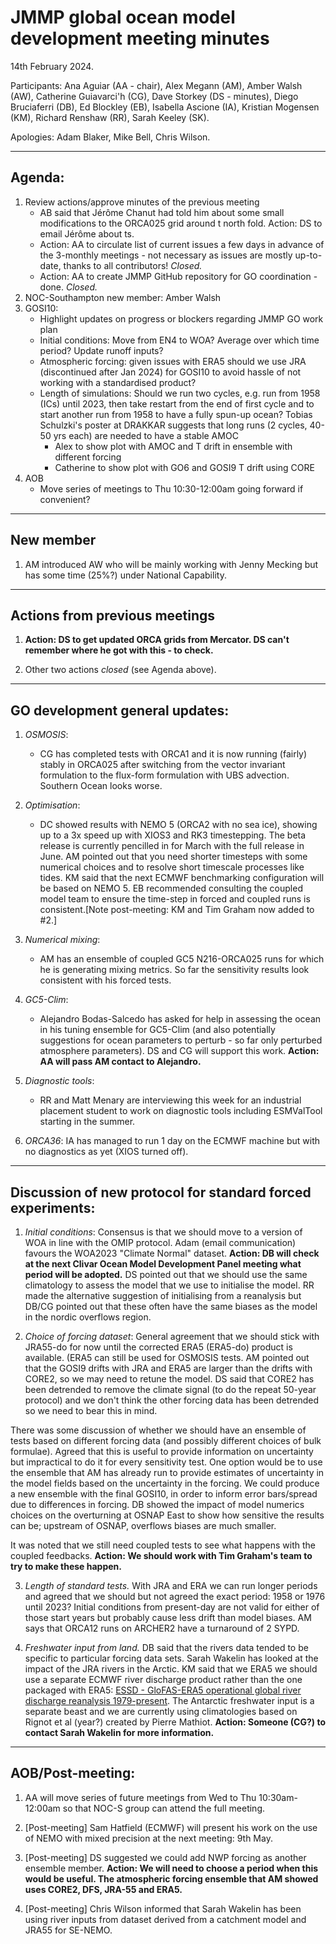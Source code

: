 # JMMP global ocean model development meeting minutes

14th February 2024.

Participants: Ana Aguiar (AA - chair), Alex Megann (AM), Amber Walsh (AW), Catherine Guiavarci'h (CG), Dave Storkey (DS - minutes), Diego Bruciaferri (DB), Ed Blockley (EB), Isabella Ascione (IA), Kristian Mogensen (KM), Richard Renshaw (RR), Sarah Keeley (SK).

Apologies: Adam Blaker, Mike Bell, Chris Wilson.

----------

## Agenda:
1. Review actions/approve minutes of the previous meeting 
   - AB said that Jérôme Chanut had told him about some small modifications to the ORCA025 grid around t north fold. Action: DS to email Jérôme about ts.
   - Action: AA to circulate list of current issues a few days in advance of the 3-monthly meetings - not necessary as issues are mostly up-to-date, thanks to all contributors! _Closed._
   - Action: AA to create JMMP GitHub repository for GO coordination - done. _Closed._
2. NOC-Southampton new member: Amber Walsh
3. GOSI10:
   - Highlight updates on progress or blockers regarding JMMP GO work plan
   - Initial conditions: Move from EN4 to WOA? Average over which time period? Update runoff inputs?
   - Atmospheric forcing: given issues with ERA5 should we use JRA (discontinued after Jan 2024) for GOSI10 to avoid hassle of not working with a standardised product?
   - Length of simulations: Should we run two cycles, e.g. run from 1958 (ICs) until 2023, then take restart from the end of first cycle and to start another run from 1958 to have a fully spun-up ocean? Tobias Schulzki's poster at DRAKKAR suggests that long runs (2 cycles, 40-50 yrs each) are needed to have a stable AMOC
      - Alex to show plot with AMOC and T drift in ensemble with different forcing
      - Catherine to show plot with GO6 and GOSI9 T drift using CORE
4. AOB
   - Move series of meetings to Thu 10:30-12:00am going forward if convenient?

----------

## New member

1. AM introduced AW who will be mainly working with Jenny Mecking but has some time (25%?) under National Capability.

----------

## Actions from previous meetings

1. **Action: DS to get updated ORCA grids from Mercator. DS can't remember where he got with this - to check.**

2. Other two actions _closed_ (see Agenda above).

----------

## GO development general updates:

1. _OSMOSIS_:
   - CG has completed tests with ORCA1 and it is now running (fairly) stably in ORCA025 after switching from the vector invariant formulation to the flux-form formulation with UBS advection. Southern Ocean looks worse.

2. _Optimisation_:
   - DC showed results with NEMO 5 (ORCA2 with no sea ice), showing up to a 3x speed up with XIOS3 and RK3 timestepping. The beta release is currently pencilled in for March with the full release in June. AM pointed out that you need shorter timesteps with some numerical choices and to resolve short timescale processes like tides. KM said that the next ECMWF benchmarking configuration will be based on NEMO 5. EB recommended consulting the coupled model team to ensure the time-step in forced and coupled runs is consistent.[Note post-meeting: KM and Tim Graham now added to #2.]

3. _Numerical mixing_: 
   - AM has an ensemble of coupled GC5 N216-ORCA025 runs for which he is generating mixing metrics. So far the sensitivity results look consistent with his forced tests. 

4. _GC5-Clim_:
   - Alejandro Bodas-Salcedo has asked for help in assessing the ocean in his tuning ensemble for GC5-Clim (and also potentially suggestions for ocean parameters to perturb - so far only perturbed atmosphere parameters). DS and CG will support this work. **Action: AA will pass AM contact to Alejandro.** 

5. _Diagnostic tools_: 
   - RR and Matt Menary are interviewing this week for an industrial placement student to work on diagnostic tools including ESMValTool starting in the summer.

6. _ORCA36_: IA has managed to run 1 day on the ECMWF machine but with no diagnostics as yet (XIOS turned off). 

----------

## Discussion of new protocol for standard forced experiments:

1. _Initial conditions_: Consensus is that we should move to a version of WOA in line with the OMIP protocol. Adam (email communication) favours the WOA2023 "Climate Normal" dataset. **Action: DB will check at the next Clivar Ocean Model Development Panel meeting what period will be adopted.** DS pointed out that we should use the same climatology to assess the model that we use to initialise the model. RR made the alternative suggestion of initialising from a reanalysis but DB/CG pointed out that these often have the same biases as the model in the nordic overflows region.

2. _Choice of forcing dataset_: General agreement that we should stick with JRA55-do for now until the corrected ERA5 (ERA5-do) product is available. (ERA5 can still be used for OSMOSIS tests. AM pointed out that the GOSI9 drifts with JRA and ERA5 are larger than the drifts with CORE2, so we may need to retune the model. DS said that CORE2 has been detrended to remove the climate signal (to do the repeat 50-year protocol) and we don't think the other forcing data has been detrended so we need to bear this in mind.

There was some discussion of whether we should have an ensemble of tests based on different forcing data (and possibly different choices of bulk formulae). Agreed that this is useful to provide information on uncertainty but impractical to do it for every sensitivity test. One option would be to use the ensemble that AM has already run to provide estimates of uncertainty in the model fields based on the uncertainty in the forcing. We could produce a new ensemble with the final GOSI10, in order to inform error bars/spread due to differences in forcing. DB showed the impact of model numerics choices on the overturning at OSNAP East to show how sensitive the results can be; upstream of OSNAP, overflows biases are much smaller.
                 
It was noted that we still need coupled tests to see what happens with the coupled feedbacks. **Action: We should work with Tim Graham's team to try to make these happen.**
                 
3. _Length of standard tests._ With JRA and ERA we can run longer periods and agreed that we should but not agreed the exact period: 1958 or 1976 until 2023? Initial conditions from present-day are not valid for either of those start years but probably cause less drift than model biases. AM says that ORCA12 runs on ARCHER2 have a turnaround of 2 SYPD. 
                 
4. _Freshwater input from land._ DB said that the rivers data tended to be specific to particular forcing data sets. Sarah Wakelin has looked at the impact of the JRA rivers in the Arctic. KM said that we ERA5 we should use a separate ECMWF river discharge product rather than the one packaged with ERA5: [ESSD - GloFAS-ERA5 operational global river discharge reanalysis 1979-present](https://essd.copernicus.org/articles/12/2043/2020/). The Antarctic freshwater input is a separate beast and we are currently using climatologies based on Rignot et al (year?) created by Pierre Mathiot. **Action: Someone (CG?) to contact Sarah Wakelin for more information.**

----------

## AOB/Post-meeting:

1. AA will move series of future meetings from Wed to Thu 10:30am-12:00am so that NOC-S group can attend the full meeting.

2. [Post-meeting] Sam Hatfield (ECMWF) will present his work on the use of NEMO with mixed precision at the next meeting: 9th May.

3. [Post-meeting] DS suggested we could add NWP forcing as another ensemble member. **Action: We will need to  choose a period when this would be useful. The atmospheric forcing ensemble that AM showed uses CORE2, DFS, JRA-55 and ERA5.**

4. [Post-meeting] Chris Wilson informed that Sarah Wakelin has been using river inputs from dataset derived from a catchment model and JRA55 for SE-NEMO.
